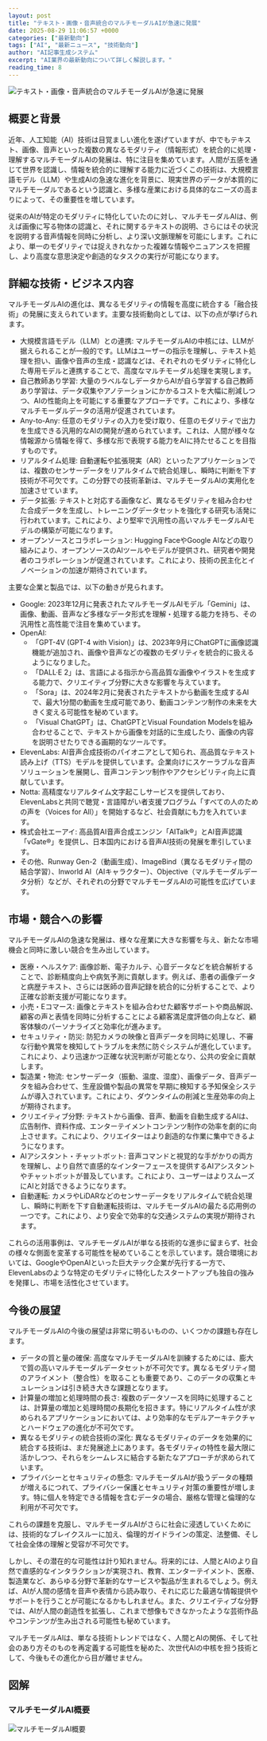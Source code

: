 ```yaml
---
layout: post
title: "テキスト・画像・音声統合のマルチモーダルAIが急速に発展"
date: 2025-08-29 11:06:57 +0000
categories: ["最新動向"]
tags: ["AI", "最新ニュース", "技術動向"]
author: "AI記事生成システム"
excerpt: "AI業界の最新動向について詳しく解説します。"
reading_time: 8
---
```



![テキスト・画像・音声統合のマルチモーダルAIが急速に発展](/assets/images/posts/2025-08-29-3-ai-title.jpg)

## 概要と背景

近年、人工知能（AI）技術は目覚ましい進化を遂げていますが、中でもテキスト、画像、音声といった複数の異なるモダリティ（情報形式）を統合的に処理・理解するマルチモーダルAIの発展は、特に注目を集めています。人間が五感を通じて世界を認識し、情報を統合的に理解する能力に近づくこの技術は、大規模言語モデル（LLM）や生成AIの急速な進化を背景に、現実世界のデータが本質的にマルチモーダルであるという認識と、多様な産業における具体的なニーズの高まりによって、その重要性を増しています。

従来のAIが特定のモダリティに特化していたのに対し、マルチモーダルAIは、例えば画像に写る物体の認識と、それに関するテキストの説明、さらにはその状況を説明する音声情報を同時に分析し、より深い文脈理解を可能にします。これにより、単一のモダリティでは捉えきれなかった複雑な情報やニュアンスを把握し、より高度な意思決定や創造的なタスクの実行が可能になります。

## 詳細な技術・ビジネス内容

マルチモーダルAIの進化は、異なるモダリティの情報を高度に統合する「融合技術」の発展に支えられています。主要な技術動向としては、以下の点が挙げられます。

*   大規模言語モデル（LLM）との連携: マルチモーダルAIの中核には、LLMが据えられることが一般的です。LLMはユーザーの指示を理解し、テキスト処理を担い、画像や音声の生成・認識などは、それぞれのモダリティに特化した専用モデルと連携することで、高度なマルチモーダル処理を実現します。
*   自己教師あり学習: 大量のラベルなしデータからAIが自ら学習する自己教師あり学習は、データ収集やアノテーションにかかるコストを大幅に削減しつつ、AIの性能向上を可能にする重要なアプローチです。これにより、多様なマルチモーダルデータの活用が促進されています。
*   Any-to-Any: 任意のモダリティの入力を受け取り、任意のモダリティで出力を生成できる汎用的なAIの開発が進められています。これは、人間が様々な情報源から情報を得て、多様な形で表現する能力をAIに持たせることを目指すものです。
*   リアルタイム処理: 自動運転や拡張現実（AR）といったアプリケーションでは、複数のセンサーデータをリアルタイムで統合処理し、瞬時に判断を下す技術が不可欠です。この分野での技術革新は、マルチモーダルAIの実用化を加速させています。
*   データ拡張: テキストと対応する画像など、異なるモダリティを組み合わせた合成データを生成し、トレーニングデータセットを強化する研究も活発に行われています。これにより、より堅牢で汎用性の高いマルチモーダルAIモデルの構築が可能になります。
*   オープンソースとコラボレーション: Hugging FaceやGoogle AIなどの取り組みにより、オープンソースのAIツールやモデルが提供され、研究者や開発者のコラボレーションが促進されています。これにより、技術の民主化とイノベーションの加速が期待されています。

主要な企業と製品では、以下の動きが見られます。

*   Google: 2023年12月に発表されたマルチモーダルAIモデル「Gemini」は、画像、動画、音声など多様なデータ形式を理解・処理する能力を持ち、その汎用性と高性能で注目を集めています。
*   OpenAI:
    *   「GPT-4V (GPT-4 with Vision)」は、2023年9月にChatGPTに画像認識機能が追加され、画像や音声などの複数のモダリティを統合的に扱えるようになりました。
    *   「DALL·E 2」は、言語による指示から高品質な画像やイラストを生成する能力で、クリエイティブ分野に大きな影響を与えています。
    *   「Sora」は、2024年2月に発表されたテキストから動画を生成するAIで、最大1分間の動画を生成可能であり、動画コンテンツ制作の未来を大きく変える可能性を秘めています。
    *   「Visual ChatGPT」は、ChatGPTとVisual Foundation Modelsを組み合わせることで、テキストから画像を対話的に生成したり、画像の内容を説明させたりできる画期的なツールです。
*   ElevenLabs: AI音声合成技術のパイオニアとして知られ、高品質なテキスト読み上げ（TTS）モデルを提供しています。企業向けにスケーラブルな音声ソリューションを展開し、音声コンテンツ制作やアクセシビリティ向上に貢献しています。
*   Notta: 高精度なリアルタイム文字起こしサービスを提供しており、ElevenLabsと共同で聴覚・言語障がい者支援プログラム「すべての人のための声を（Voices for All）」を開始するなど、社会貢献にも力を入れています。
*   株式会社エーアイ: 高品質AI音声合成エンジン「AITalk®」とAI音声認識「vGate®」を提供し、日本国内における音声AI技術の発展を牽引しています。
*   その他、Runway Gen-2（動画生成）、ImageBind（異なるモダリティ間の結合学習）、Inworld AI（AIキャラクター）、Objective（マルチモーダルデータ分析）などが、それぞれの分野でマルチモーダルAIの可能性を広げています。

## 市場・競合への影響

マルチモーダルAIの急速な発展は、様々な産業に大きな影響を与え、新たな市場機会と同時に激しい競合を生み出しています。

*   医療・ヘルスケア: 画像診断、電子カルテ、心音データなどを統合解析することで、診断精度向上や病気予測に貢献します。例えば、患者の画像データと病歴テキスト、さらには医師の音声記録を統合的に分析することで、より正確な診断支援が可能になります。
*   小売・Eコマース: 画像とテキストを組み合わせた顧客サポートや商品解説、顧客の声と表情を同時に分析することによる顧客満足度評価の向上など、顧客体験のパーソナライズと効率化が進みます。
*   セキュリティ・防災: 防犯カメラの映像と音声データを同時に処理し、不審な行動や異常を検知してトラブルを未然に防ぐシステムが進化しています。これにより、より迅速かつ正確な状況判断が可能となり、公共の安全に貢献します。
*   製造業・物流: センサーデータ（振動、温度、湿度）、画像データ、音声データを組み合わせて、生産設備や製品の異常を早期に検知する予知保全システムが導入されています。これにより、ダウンタイムの削減と生産効率の向上が期待されます。
*   クリエイティブ分野: テキストから画像、音声、動画を自動生成するAIは、広告制作、資料作成、エンターテイメントコンテンツ制作の効率を劇的に向上させます。これにより、クリエイターはより創造的な作業に集中できるようになります。
*   AIアシスタント・チャットボット: 音声コマンドと視覚的な手がかりの両方を理解し、より自然で直感的なインターフェースを提供するAIアシスタントやチャットボットが普及しています。これにより、ユーザーはよりスムーズにAIと対話できるようになります。
*   自動運転: カメラやLiDARなどのセンサーデータをリアルタイムで統合処理し、瞬時に判断を下す自動運転技術は、マルチモーダルAIの最たる応用例の一つです。これにより、より安全で効率的な交通システムの実現が期待されます。

これらの活用事例は、マルチモーダルAIが単なる技術的な進歩に留まらず、社会の様々な側面を変革する可能性を秘めていることを示しています。競合環境においては、GoogleやOpenAIといった巨大テック企業が先行する一方で、ElevenLabsのような特定のモダリティに特化したスタートアップも独自の強みを発揮し、市場を活性化させています。

## 今後の展望

マルチモーダルAIの今後の展望は非常に明るいものの、いくつかの課題も存在します。

*   データの質と量の確保: 高度なマルチモーダルAIを訓練するためには、膨大で質の高いマルチモーダルデータセットが不可欠です。異なるモダリティ間のアライメント（整合性）を取ることも重要であり、このデータの収集とキュレーションは引き続き大きな課題となります。
*   計算量の増加と処理時間の長さ: 複数のデータソースを同時に処理することは、計算量の増加と処理時間の長期化を招きます。特にリアルタイム性が求められるアプリケーションにおいては、より効率的なモデルアーキテクチャとハードウェアの進化が不可欠です。
*   異なるモダリティの統合技術の深化: 異なるモダリティのデータを効果的に統合する技術は、まだ発展途上にあります。各モダリティの特性を最大限に活かしつつ、それらをシームレスに結合する新たなアプローチが求められています。
*   プライバシーとセキュリティの懸念: マルチモーダルAIが扱うデータの種類が増えるにつれて、プライバシー保護とセキュリティ対策の重要性が増します。特に個人を特定できる情報を含むデータの場合、厳格な管理と倫理的な利用が不可欠です。

これらの課題を克服し、マルチモーダルAIがさらに社会に浸透していくためには、技術的なブレイクスルーに加え、倫理的ガイドラインの策定、法整備、そして社会全体の理解と受容が不可欠です。

しかし、その潜在的な可能性は計り知れません。将来的には、人間とAIのより自然で直感的なインタラクションが実現され、教育、エンターテイメント、医療、製造業など、あらゆる分野で革新的なサービスや製品が生まれるでしょう。例えば、AIが人間の感情を音声や表情から読み取り、それに応じた最適な情報提供やサポートを行うことが可能になるかもしれません。また、クリエイティブな分野では、AIが人間の創造性を拡張し、これまで想像もできなかったような芸術作品やコンテンツが生み出される可能性も秘めています。

マルチモーダルAIは、単なる技術トレンドではなく、人間とAIの関係、そして社会のあり方そのものを再定義する可能性を秘めた、次世代AIの中核を担う技術として、今後もその進化から目が離せません。


## 図解

### マルチモーダルAI概要

![マルチモーダルAI概要](/assets/images/posts/2025-08-29-3-ai-mermaid-1.jpg)


